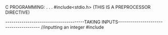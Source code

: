 C PROGRAMMING:
.
.
.
#include<stdio.h> (THIS IS A PREPROCESSOR DIRECTIVE)

---------------------------------------TAKING INPUTS---------------------------------------
//inputting an integer
#include
